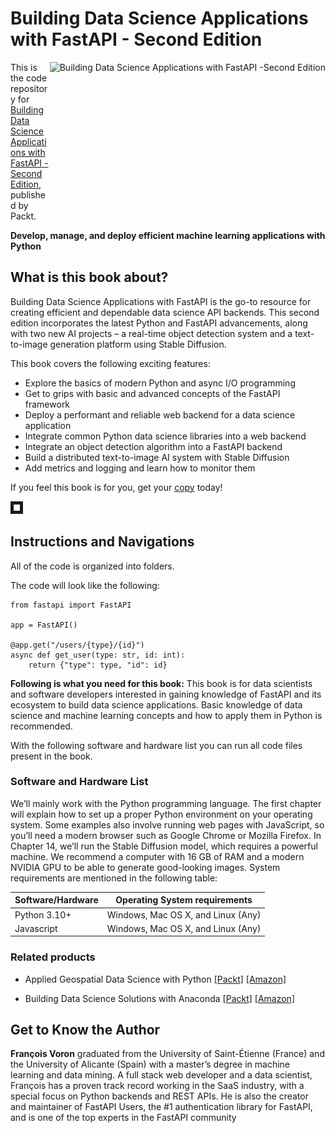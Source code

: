 # Building Data Science Applications with FastAPI - Second Edition

<a href="https://www.packtpub.com/product/building-data-science-applications-with-fastapi-second-edition/9781837632749?utm_source=github&utm_medium=repository&utm_campaign=9781837632749"><img src="https://content.packt.com/B19528/cover_image_small.jpg" alt="Building Data Science Applications with FastAPI -Second Edition" height="256px" align="right"></a>

This is the code repository for [Building Data Science Applications with FastAPI -Second Edition](https://www.packtpub.com/product/building-data-science-applications-with-fastapi-second-edition/9781837632749?utm_source=github&utm_medium=repository&utm_campaign=9781837632749), published by Packt.

**Develop, manage, and deploy efficient machine learning applications with Python**

## What is this book about?
Building Data Science Applications with FastAPI is the go-to resource for creating efficient and dependable data science API backends. This second edition incorporates the latest Python and FastAPI advancements, along with two new AI projects – a real-time object detection system and a text-to-image generation platform using Stable Diffusion.

This book covers the following exciting features: 
* Explore the basics of modern Python and async I/O programming
* Get to grips with basic and advanced concepts of the FastAPI framework
* Deploy a performant and reliable web backend for a data science application
* Integrate common Python data science libraries into a web backend
* Integrate an object detection algorithm into a FastAPI backend
* Build a distributed text-to-image AI system with Stable Diffusion
* Add metrics and logging and learn how to monitor them

If you feel this book is for you, get your [copy](https://www.amazon.com/dp/B0C9D1QYVX) today!

<a href="https://www.packtpub.com/?utm_source=github&utm_medium=banner&utm_campaign=GitHubBanner"><img src="https://raw.githubusercontent.com/PacktPublishing/GitHub/master/GitHub.png" 
alt="https://www.packtpub.com/" border="5" /></a>


## Instructions and Navigations
All of the code is organized into folders.

The code will look like the following:
```
from fastapi import FastAPI

app = FastAPI()

@app.get("/users/{type}/{id}")
async def get_user(type: str, id: int):
    return {"type": type, "id": id}
```


**Following is what you need for this book:**
This book is for data scientists and software developers interested in gaining knowledge of FastAPI and its ecosystem to build data science applications. 
Basic knowledge of data science and machine learning concepts and how to apply them in Python is recommended.	

With the following software and hardware list you can run all code files present in the book.


### Software and Hardware List

We’ll mainly work with the Python programming language. The first chapter will explain
how to set up a proper Python environment on your operating system. Some examples also involve
running web pages with JavaScript, so you’ll need a modern browser such as Google Chrome or
Mozilla Firefox.
In Chapter 14, we’ll run the Stable Diffusion model, which requires a powerful machine. We recommend
a computer with 16 GB of RAM and a modern NVIDIA GPU to be able to generate good-looking images.
System requirements are mentioned in the following table:

| Software/Hardware                       | Operating System requirements      |
| ------------------------------------    | -----------------------------------|
| Python 3.10+                            | Windows, Mac OS X, and Linux (Any) |                                                            
| Javascript                              | Windows, Mac OS X, and Linux (Any) |


### Related products <Other books you may enjoy>
* Applied Geospatial Data Science with Python [[Packt]](https://www.packtpub.com/product/applied-geospatial-data-science-with-python/9781803238128) [[Amazon]](https://www.amazon.com/dp/B0BJ7GPXMG)

* Building Data Science Solutions with Anaconda [[Packt]](https://www.packtpub.com/product/building-data-science-solutions-with-anaconda/9781800568785) [[Amazon]](https://www.amazon.com/dp/B09X26411W)

## Get to Know the Author
**François Voron**
graduated from the University of Saint-Étienne (France) and the University of Alicante
(Spain) with a master’s degree in machine learning and data mining. A full stack web developer and
a data scientist, François has a proven track record working in the SaaS industry, with a special focus
on Python backends and REST APIs. He is also the creator and maintainer of FastAPI Users, the #1
authentication library for FastAPI, and is one of the top experts in the FastAPI community
